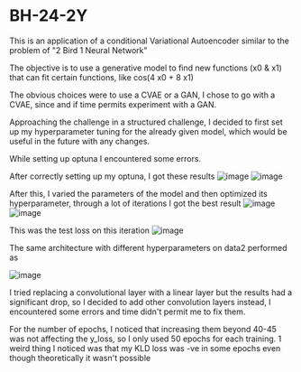 # BH-24-2Y
This is an application of a conditional Variational Autoencoder similar to the problem of "2 Bird 1 Neural Network"

The objective is to use a generative model to find new functions (x0 & x1) that can fit certain functions, like cos(4 x0 + 8 x1)

The obvious choices were to use a CVAE or a GAN, I chose to go with a CVAE, since and if time permits experiment with a GAN.

Approaching the challenge in a structured challenge, I decided to first set up my hyperparameter tuning for the already given model, which would be useful in the future with any changes. 

While setting up optuna I encountered some errors.

After correctly setting up my optuna, I got these results
![image](https://github.com/Mehul0x/BH-24-2Y/assets/146676085/e662f363-74fc-4ab6-a7c7-ee4986fe03df)
![image](https://github.com/Mehul0x/BH-24-2Y/assets/146676085/f7aa67d8-dadd-4a31-bb28-329912db442f)

After this, I varied the parameters of the model and then optimized its hyperparameter, through a lot of iterations I got the best result
![image](https://github.com/Mehul0x/BH-24-2Y/assets/146676085/a0bcf9e6-a19e-4e4a-8a29-29c4f3db0d9c)
![image](https://github.com/Mehul0x/BH-24-2Y/assets/146676085/2ee27a0f-6cf3-460a-9e81-814455393f7a)

This was the test loss on this iteration
![image](https://github.com/Mehul0x/BH-24-2Y/assets/146676085/e31aec06-5755-4b02-8497-93b2924ed703)

The same architecture with different hyperparameters on data2 performed as

![image](https://github.com/Mehul0x/BH-24-2Y/assets/146676085/4bd3aaf6-9da7-4c63-a73f-fa9f62a43441)

I tried replacing a convolutional layer with a linear layer but the results had a significant drop, so I decided to add other convolution layers instead, I encountered some errors and time didn't permit me to fix them.

For the number of epochs, I noticed that increasing them beyond 40-45 was not affecting the y_loss, so I only used 50 epochs for each training.
1 weird thing I noticed was that my KLD loss was -ve in some epochs even though theoretically it wasn't possible
